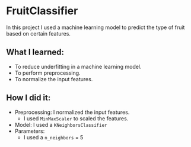 # FruitClassifier
In this project I used a machine learning model to predict the type of fruit based on certain features.


## What I learned:

* To reduce underfitting in a machine learning model.
* To perform preprocessing.
* To normalize the input features.

## How I did it:

- Preprocessing: I normalized the input features.
    - I used `MinMaxScaler` to scaled the features.
- Model: I used a `KNeighborsClassifier`
- Parameters: 
  - I used a `n_neighbors` = 5
